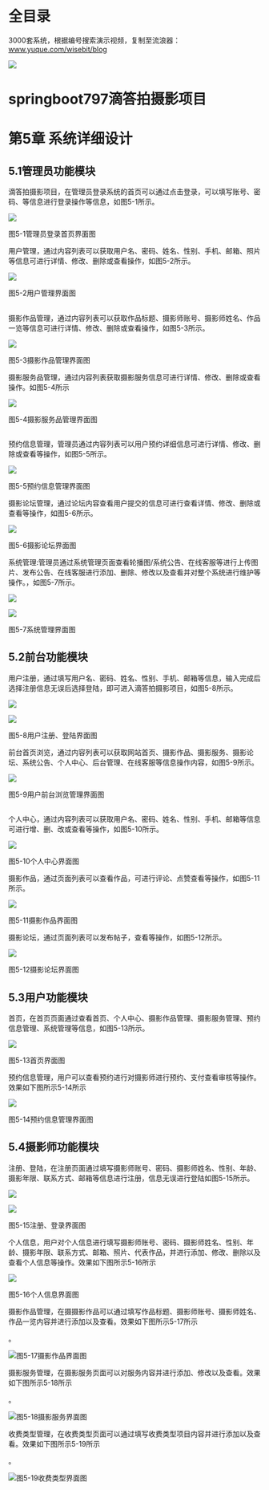# 全目录

3000套系统，根据编号搜索演示视频，复制至流浪器：www.yuque.com/wisebit/blog


![](https://bitwise.oss-cn-heyuan.aliyuncs.com/2024/11/06/qq_wechat.png)
# springboot797滴答拍摄影项目
# 第5章 系统详细设计
## 5.1管理员功能模块
滴答拍摄影项目，在管理员登录系统的首页可以通过点击登录，可以填写账号、密码、等信息进行登录操作等信息，如图5-1所示。

![](/md/blog.011.png)

图5-1管理员登录首页界面图

用户管理，通过内容列表可以获取用户名、密码、姓名、性别、手机、邮箱、照片等信息可进行详情、修改、删除或查看操作，如图5-2所示。

![](/md/blog.012.png)

图5-2用户管理界面图
##  
摄影作品管理，通过内容列表可以获取作品标题、摄影师账号、摄影师姓名、作品一览等信息可进行详情、修改、删除或查看操作，如图5-3所示。

![](/md/blog.013.png)

图5-3摄影作品管理界面图

摄影服务品管理，通过内容列表获取摄影服务信息可进行详情、修改、删除或查看操作。如图5-4所示



![](/md/blog.014.png)

图5-4摄影服务品管理界面图

##   

预约信息管理，管理员通过内容列表可以用户预约详细信息可进行详情、修改、删除或查看等操作，如图5-5所示。

![](/md/blog.015.png)

图5-5预约信息管理界面图

摄影论坛管理，通过论坛内容查看用户提交的信息可进行查看详情、修改、删除或查看等操作，如图5-6所示。

![](/md/blog.016.png)

图5-6摄影论坛界面图

系统管理:管理员通过系统管理页面查看轮播图/系统公告、在线客服等进行上传图片、发布公告、在线客服进行添加、删除、修改以及查看并对整个系统进行维护等操作。，如图5-7所示。

![](/md/blog.017.png)

![](/md/blog.018.png)

图5-7系统管理界面图

## 5.2前台功能模块 
用户注册，通过填写用户名、密码、姓名、性别、手机、邮箱等信息，输入完成后选择注册信息无误后选择登陆，即可进入滴答拍摄影项目，如图5-8所示。

![](/md/blog.019.png)

![](/md/blog.020.png)

图5-8用户注册、登陆界面图

前台首页浏览，通过内容列表可以获取网站首页、摄影作品、摄影服务、摄影论坛、系统公告、个人中心、后台管理、在线客服等信息操作内容，如图5-9所示。

![](/md/blog.021.png)

图5-9用户前台浏览管理界面图
##  
个人中心，通过内容列表可以获取用户名、密码、姓名、性别、手机、邮箱等信息可进行增、删、改或查看等操作，如图5-10所示。

![](/md/blog.022.png)

图5-10个人中心界面图

摄影作品，通过页面列表可以查看作品，可进行评论、点赞查看等操作，如图5-11所示。

![](/md/blog.023.png)

图5-11摄影作品界面图

摄影论坛，通过页面列表可以发布帖子，查看等操作，如图5-12所示。

![](/md/blog.024.png)

图5-12摄影论坛界面图

## 5.3用户功能模块
首页，在首页页面通过查看首页、个人中心、摄影作品管理、摄影服务管理、预约信息管理、系统管理等信息，如图5-13所示。





![](/md/blog.025.png)

图5-13首页界面图


预约信息管理，用户可以查看预约进行对摄影师进行预约、支付查看审核等操作。效果如下图所示5-14所示

![](/md/blog.026.png)

图5-14预约信息管理界面图


## 5.4摄影师功能模块
注册、登陆，在注册页面通过填写摄影师账号、密码、摄影师姓名、性别、年龄、摄影年限、联系方式、邮箱等信息进行注册，信息无误进行登陆如图5-15所示。



![](/md/blog.027.png)

![](/md/blog.028.png)

图5-15注册、登录界面图


个人信息，用户对个人信息进行填写摄影师账号、密码、摄影师姓名、性别、年龄、摄影年限、联系方式、邮箱、照片、代表作品，并进行添加、修改、删除以及查看个人信息等操作。效果如下图所示5-16所示

![](/md/blog.029.png)

图5-16个人信息界面图

摄影作品管理，在摄摄影作品可以通过填写作品标题、摄影师账号、摄影师姓名、作品一览内容并进行添加以及查看。效果如下图所示5-17所示

。

![](/md/blog.030.png)图5-17摄影作品界面图

摄影服务管理，在摄影服务页面可以对服务内容并进行添加、修改以及查看。效果如下图所示5-18所示

。

![](/md/blog.031.png)图5-18摄影服务界面图

收费类型管理，在收费类型页面可以通过填写收费类型项目内容并进行添加以及查看。效果如下图所示5-19所示

。

![](/md/blog.032.png)图5-19收费类型界面图




